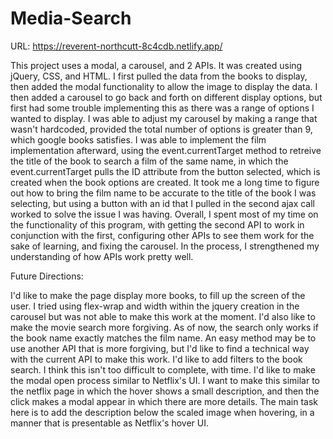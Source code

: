 # Media-Search

URL: https://reverent-northcutt-8c4cdb.netlify.app/

This project uses a modal, a carousel, and 2 APIs. It was created using jQuery, CSS, and HTML. I first pulled the data from the books to display, then added the modal functionality to allow the image to display the data. I then added a carousel to go back and forth on different display options, but first had some trouble implementing this as there was a range of options I wanted to display. I was able to adjust my carousel by making a range that wasn't hardcoded, provided the total number of options is greater than 9, which google books satisfies. I was able to implement the film implementation afterward, using the event.currentTarget method to retreive the title of the book to search a film of the same name, in which the event.currentTarget pulls the ID attribute from the button selected, which is created when the book options are created. It took me a long time to figure out how to bring the film name to be accurate to the title of the book I was selecting, but using a button with an id that I pulled in the second ajax call worked to solve the issue I was having. Overall, I spent most of my time on the functionality of this program, with getting the second API to work in conjunction with the first, configuring other APIs to see them work for the sake of learning, and fixing the carousel. In the process, I strengthened my understanding of how APIs work pretty well.

Future Directions:

I'd like to make the page display more books, to fill up the screen of the user. I tried using flex-wrap and width within the jquery creation in the carousel but was not able to make this work at the moment.
I'd also like to make the movie search more forgiving. As of now, the search only works if the book name exactly matches the film name. An easy method may be to use another API that is more forgiving, but I'd like to find a technical way with the current API to make this work.
I'd like to add filters to the book search. I think this isn't too difficult to complete, with time.
I'd like to make the modal open process similar to Netflix's UI. I want to make this similar to the netflix page in which the hover shows a small description, and then the click makes a modal appear in which there are more details. The main task here is to add the description below the scaled image when hovering, in a manner that is presentable as Netflix's hover UI.
